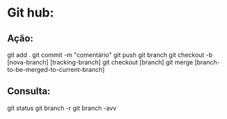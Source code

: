 # Git hub:

## Ação:

git add .
git commit -m "comentário"
git push
git branch
git checkout -b [nova-branch] [tracking-branch]
git checkout [branch]
git merge [branch-to-be-merged-to-current-branch]

## Consulta:

git status
git branch -r
git branch -avv
